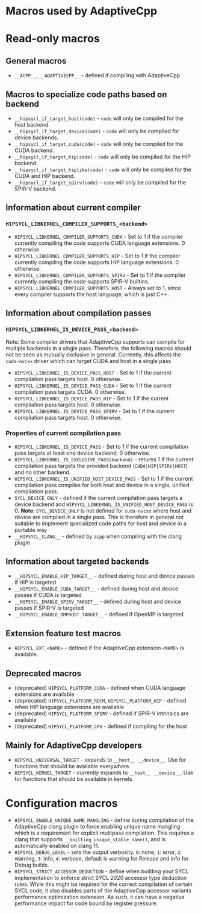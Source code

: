# Macros used by AdaptiveCpp

# Read-only macros

## General macros
* `__ACPP__`, `__ADAPTIVECPP__` - defined if compiling with AdaptiveCpp

## Macros to specialize code paths based on backend

* `__hipsycl_if_target_host(code)` - `code` will only be compiled for the host backend.
* `__hipsycl_if_target_device(code)` - `code` will only be compiled for device backends.
* `__hipsycl_if_target_cuda(code)` - `code` will only be compiled for the CUDA backend.
* `__hipsycl_if_target_hip(code)` - `code` will only be compiled for the HIP backend.
* `__hipsycl_if_target_hiplike(code)` - `code` will only be compiled for the CUDA and HIP backend.
* `__hipsycl_if_target_spirv(code)` - `code` will only be compiled for the SPIR-V backend.

## Information about current compiler

### `HIPSYCL_LIBKERNEL_COMPILER_SUPPORTS_<backend>`

* `HIPSYCL_LIBKERNEL_COMPILER_SUPPORTS_CUDA` - Set to 1 if the compiler currently compiling the code supports CUDA language extensions. 0 otherwise.
* `HIPSYCL_LIBKERNEL_COMPILER_SUPPORTS_HIP` - Set to 1 if the compiler currently compiling the code supports HIP language extensions. 0 otherwise.
* `HIPSYCL_LIBKERNEL_COMPILER_SUPPORTS_SPIRV` - Set to 1 if the compiler currently compiling the code supports SPIR-V builtins.
* `HIPSYCL_LIBKERNEL_COMPILER_SUPPORTS_HOST` - Always set to 1, since every compiler supports the host language, which is just C++.

## Information about compilation passes

### `HIPSYCL_LIBKERNEL_IS_DEVICE_PASS_<backend>`
Note: Some compiler drivers that AdaptiveCpp supports can compile for multiple backends in a single pass. Therefore, the following macros should not be seen as mutually exclusive in general. Currently, this affects the `cuda-nvcxx` driver which can target CUDA and host in a single pass.

* `HIPSYCL_LIBKERNEL_IS_DEVICE_PASS_HOST` - Set to 1 if the current compilation pass targets host. 0 otherwise. 
* `HIPSYCL_LIBKERNEL_IS_DEVICE_PASS_CUDA` - Set to 1 if the current compilation pass targets CUDA. 0 otherwise. 
* `HIPSYCL_LIBKERNEL_IS_DEVICE_PASS_HIP` - Set to 1 if the current compilation pass targets host. 0 otherwise. 
* `HIPSYCL_LIBKERNEL_IS_DEVICE_PASS_SPIRV` - Set to 1 if the current compilation pass targets host. 0 otherwise. 

### Properties of current compilation pass

* `HIPSYCL_LIBKERNEL_IS_DEVICE_PASS` - Set to 1 if the current compilation pass targets at least one device backend. 0 otherwise.
* `HIPSYCL_LIBKERNEL_IS_EXCLUSIVE_PASS(backend)` - returns 1 if the current compilation pass targets the provided backend (`CUDA|HIP|SPIRV|HOST`) and no other backend.
* `HIPSYCL_LIBKERNEL_IS_UNIFIED_HOST_DEVICE_PASS` - Set to 1 if the current compilation pass compiles for both host and device in a single, unified compilation pass.
* `SYCL_DEVICE_ONLY` - defined if the current compilation pass targets a device backend and `HIPSYCL_LIBKERNEL_IS_UNIFIED_HOST_DEVICE_PASS` is 0. **Note**: `SYCL_DEVICE_ONLY` is not defined for `cuda-nvcxx` where host and device are compiled in a single pass. This is therefore in general not suitable to implement specialized code paths for host and device in a portable way
* `__HIPSYCL_CLANG__` - defined by `acpp` when compiling with the clang plugin

## Information about targeted backends

* `__HIPSYCL_ENABLE_HIP_TARGET__` - defined during host and device passes if HIP is targeted
* `__HIPSYCL_ENABLE_CUDA_TARGET__` - defined during host and device passes if CUDA is targeted
* `__HIPSYCL_ENABLE_SPIRV_TARGET__` - defined during host and device passes if SPIR-V is targeted
* `__HIPSYCL_ENABLE_OMPHOST_TARGET__` - defined if OpenMP is targeted

## Extension feature test macros

* `HIPSYCL_EXT_<NAME>` - defined if the AdaptiveCpp extension `<NAME>` is available.

## Deprecated macros

* (deprecated) `HIPSYCL_PLATFORM_CUDA` - defined when CUDA language extensions are available
* (deprecated) `HIPSYCL_PLATFORM_ROCM`, `HIPSYCL_PLATFORM_HIP` - defined when HIP language extensions are available
* (deprecated) `HIPSYCL_PLATFORM_SPIRV` - defined if SPIR-V intrinsics are available 
* (deprecated) `HIPSYCL_PLATFORM_CPU` - defined if compiling for the host


## Mainly for AdaptiveCpp developers
* `HIPSYCL_UNIVERSAL_TARGET` - expands to `__host__ __device__`. Use for functions that should be available everywhere.
* `HIPSYCL_KERNEL_TARGET` - currently expands to `__host__ __device__`. Use for functions that should be available in kernels.

# Configuration macros
* `HIPSYCL_ENABLE_UNIQUE_NAME_MANGLING` - define during compilation of the AdaptiveCpp clang plugin to force enabling unique name mangling which is a requirement for explicit mulitpass compilation. This requires a clang that supports `__builting_unique_stable_name()`, and is automatically enabled on clang 11.
* `HIPSYCL_DEBUG_LEVEL` - sets the output verbosity. `0`: none, `1`: error, `2`: warning, `3`: info, `4`: verbose, default is warning for Release and info for Debug builds.
* `HIPSYCL_STRICT_ACCESSOR_DEDUCTION` - define when building your SYCL implementation to enforce strict SYCL 2020 accessor type deduction rules. While this might be required for the correct compilation of certain SYCL code, it also disables parts of the AdaptiveCpp accessor variants performance optimization extension. As such, it can have a negative performance impact for code bound by register pressure.
